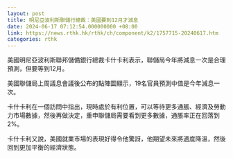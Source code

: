 ```yaml
---
layout: post
title: 明尼亞波利斯聯儲行總裁：美國要到12月才減息
date: 2024-06-17 07:12:54.000000000 +08:00
link: https://news.rthk.hk/rthk/ch/component/k2/1757715-20240617.htm
categories: rthk
---
```


美國明尼亞波利斯聯邦儲備銀行總裁卡什卡利表示，聯儲局今年將減息一次是合理預測，但要等到12月。

美國聯儲局上周議息會議後公布的點陣圖顯示，19名官員預測中值是今年減息一次。

卡什卡利在一個訪問中指出，現時處於有利位置，可以等待更多通脹、經濟及勞動力市場數據，然後再做決定，重申聯儲局需要看到更多數據，通脹率正在回落到2%。

卡什卡利又說，美國就業市場的表現好得令他驚訝，他期望未來將適度降溫，然後回到更加平衡的經濟狀態。
